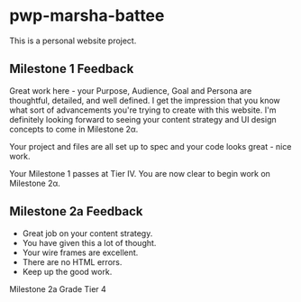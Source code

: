 # pwp-marsha-battee
This is a personal website project.

## Milestone 1 Feedback
Great work here - your Purpose, Audience, Goal and Persona are thoughtful, detailed, and well defined. I get the impression that you know what sort of advancements you're trying to create with this website. I'm definitely looking forward to seeing your content strategy and UI design concepts to come in Milestone 2α.

Your project and files are all set up to spec and your code looks great - nice work.

Your Milestone 1 passes at Tier IV. You are now clear to begin work on Milestone 2α.


## Milestone 2a Feedback

- Great job on your content strategy. 
- You have given this a lot of thought.
- Your wire frames are excellent.
- There are no HTML errors.
- Keep up the good work.

Milestone 2a Grade Tier 4
